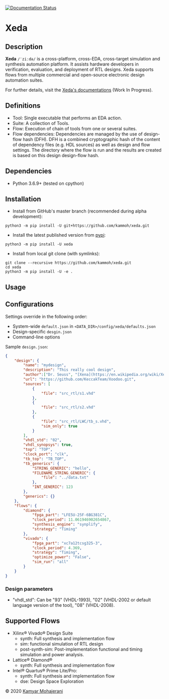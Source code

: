 [![Documentation Status](https://readthedocs.org/projects/xeda/badge/?version=latest)](https://xeda.readthedocs.io/en/latest/?badge=latest)

# Xeda

## Description
**Xeda** `/ˈziːdə/` is a cross-platform, cross-EDA, cross-target simulation and synthesis automation platform.
It assists hardware developers in verification, evaluation, and deployment of RTL designs. Xeda supports flows from multiple commercial and open-source electronic design automation suites.

For further details, visit the [Xeda's documentations](http://xeda.rtfd.io/) (Work In Progress).


## Definitions
- Tool: Single executable that performs an EDA action.
- Suite: A collection of Tools.
- Flow: Execution of chain of tools from one or several suites. 
- Flow dependencies:
    Dependencies are managed by the use of design-flow hash (DFH). DFH is a combined cryptographic hash of the content of dependency files (e.g. HDL sources) as well as design and flow settings. The directory where the flow is run and the results are created is based on this design design-flow hash.

## Dependencies
- Python 3.6.9+ (tested on cpython)

## Installation
- Install from GitHub's master branch (recommended during alpha development):
```
python3 -m pip install -U git+https://github.com/kammoh/xeda.git
```

- Install the latest published version from [pypi](https://pypi.org/project/xeda):
```
python3 -m pip install -U xeda
```

- Install from local git clone (with symlinks):
```
git clone --recursive https://github.com/kammoh/xeda.git
cd xeda
python3 -m pip install -U -e .
```



## Usage

## Configurations

Settings override in the following order:
- System-wide `default.json` in `<DATA_DIR>/config/xeda/defaults.json`
- Design-specific `desgin.json`
- Command-line options

Sample `design.json`:

```json
{
    "design": {
        "name": "mydesign",
        "description": "This really cool design",
        "author":["Dr. Seuss", "[Xena](https://en.wikipedia.org/wiki/Xena)", "[Kamyar Mohajerani](mailto:kammoh@gmail.com)"],
        "url": "https://github.com/KeccakTeam/Xoodoo.git",
        "sources": [
            {
                "file": "src_rtl/s1.vhd"
            },
            {
                "file": "src_rtl/s2.vhd"
            },
            {
                "file": "src_rtl/LWC/tb_s.vhd",
                "sim_only": true
            }
        ],
        "vhdl_std": "02",
        "vhdl_synopsys": true,
        "top": "TOP",
        "clock_port": "clk",
        "tb_top": "TB_TOP",
        "tb_generics": {
            "STRING_GENERIC": "hello",
            "FILENAME_STRING_GENERIC": {
                "file": "../data.txt"
            },
            "INT_GENERIC": 123
        },
        "generics": {}
    },
    "flows": {
        "diamond": {
            "fpga_part": "LFE5U-25F-6BG381C",
            "clock_period": 11.061946902654867,
            "synthesis_engine": "synplify",
            "strategy": "Timing"
        },
        "vivado": {
            "fpga_part": "xc7a12tcsg325-3",
            "clock_period": 4.369,
            "strategy": "Timing",
            "optimize_power": "False",
            "sim_run": "all"
        }
    }
}
```

### Design parameters
- "vhdl_std": Can be "93" (VHDL-1993), "02" (VHDL-2002 or default language version of the tool), "08" (VHDL-2008). 

## Supported Flows

- Xilinx® Vivado® Design Suite
    - synth: Full synthesis and implementation flow
    - sim: functional simulation of RTL design
    - post-synth-sim: Post-implementation functional and timing simulation and power analysis.
- Lattice® Diamond®
    - synth: Full synthesis and implementation flow
- Intel® Quartus® Prime Lite/Pro:
    - synth: Full synthesis and implementation flow
    - dse: Design Space Exploration

<!-- ## Adding new Flows -->

© 2020 [Kamyar Mohajerani](mailto:kamyar@ieee.org)